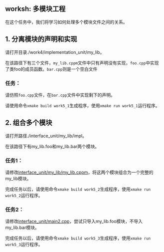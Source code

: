 ## worksh:  多模块工程

在这个任务中，我们将学习如何处理多个模块文件之间的关系。

## 1. 分离模块的声明和实现

请打开目录./work4/implementation_unit/my_lib。

在该路径下有三个文件，`my_lib.cppm`文件中只有声明没有实现，`foo.cpp`中实现了类foo的成员函数。`bar.cpp`则是一个空白文件

### 任务：

请仿照`foo.cpp`文件，在`bar.cpp`文件中实现剩下的声明。

请使用命令`xmake build work5_1`生成程序，使用`xmake run work5_1`运行程序。

## 2. 组合多个模块

请打开路径./interface_unit/my_lib/impl。

在该路径下有my_lib.foo和my_lib.bar两个模块。

### 任务1：

请修改[interface_unit/my_lib/my_lib.cppm](interface_unit/my_lib/my_lib.cppm)，将这两个模块组合为一个完整的my_lib模块。

完成任务以后，请使用命令`xmake build work5_2`生成程序，使用`xmake run work5_2`运行程序。

### 任务2：

请修改[interface_unit/main2.cpp](interface_unit/main2.cpp)，尝试只导入my_lib.foo模块，不导入my_lib.bar模块。

完成任务以后，请使用命令`xmake build work5_3`生成程序，使用`xmake run work5_3`运行程序。